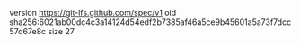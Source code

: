 version https://git-lfs.github.com/spec/v1
oid sha256:6021ab00dc4c3a14124d54edf2b7385af46a5ce9b45601a5a73f7dcc57d67e8c
size 27
